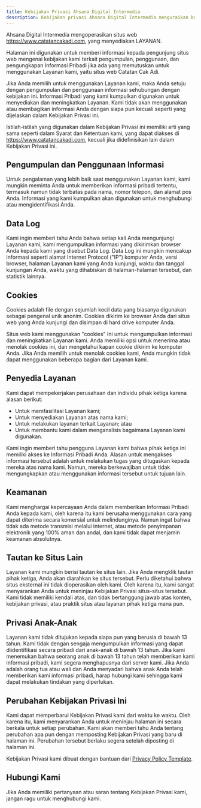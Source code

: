 ```yaml
---
title: Kebijakan Privasi Ahsana Digital Intermedia
description: Kebijakan privasi Ahsana Digital Intermedia menguraikan bagaimana kami mengumpulkan, menggunakan, dan melindungi informasi pribadi Anda.
---
```


Ahsana Digital Intermedia mengoperasikan situs web https://www.catatancakadi.com, yang menyediakan LAYANAN.

Halaman ini digunakan untuk memberi informasi kepada pengunjung situs web mengenai kebijakan kami terkait pengumpulan, penggunaan, dan pengungkapan Informasi Pribadi jika ada yang memutuskan untuk menggunakan Layanan kami, yaitu situs web Catatan Cak Adi.

Jika Anda memilih untuk menggunakan Layanan kami, maka Anda setuju dengan pengumpulan dan penggunaan informasi sehubungan dengan kebijakan ini. Informasi Pribadi yang kami kumpulkan digunakan untuk menyediakan dan meningkatkan Layanan. Kami tidak akan menggunakan atau membagikan informasi Anda dengan siapa pun kecuali seperti yang dijelaskan dalam Kebijakan Privasi ini.

Istilah-istilah yang digunakan dalam Kebijakan Privasi ini memiliki arti yang sama seperti dalam Syarat dan Ketentuan kami, yang dapat diakses di https://www.catatancakadi.com, kecuali jika didefinisikan lain dalam Kebijakan Privasi ini.

## Pengumpulan dan Penggunaan Informasi

Untuk pengalaman yang lebih baik saat menggunakan Layanan kami, kami mungkin meminta Anda untuk memberikan informasi pribadi tertentu, termasuk namun tidak terbatas pada nama, nomor telepon, dan alamat pos Anda. Informasi yang kami kumpulkan akan digunakan untuk menghubungi atau mengidentifikasi Anda.

## Data Log

Kami ingin memberi tahu Anda bahwa setiap kali Anda mengunjungi Layanan kami, kami mengumpulkan informasi yang dikirimkan browser Anda kepada kami yang disebut Data Log. Data Log ini mungkin mencakup informasi seperti alamat Internet Protocol ("IP") komputer Anda, versi browser, halaman Layanan kami yang Anda kunjungi, waktu dan tanggal kunjungan Anda, waktu yang dihabiskan di halaman-halaman tersebut, dan statistik lainnya.

## Cookies

Cookies adalah file dengan sejumlah kecil data yang biasanya digunakan sebagai pengenal unik anonim. Cookies dikirim ke browser Anda dari situs web yang Anda kunjungi dan disimpan di hard drive komputer Anda.

Situs web kami menggunakan "cookies" ini untuk mengumpulkan informasi dan meningkatkan Layanan kami. Anda memiliki opsi untuk menerima atau menolak cookies ini, dan mengetahui kapan cookie dikirim ke komputer Anda. Jika Anda memilih untuk menolak cookies kami, Anda mungkin tidak dapat menggunakan beberapa bagian dari Layanan kami.

## Penyedia Layanan

Kami dapat mempekerjakan perusahaan dan individu pihak ketiga karena alasan berikut:

- Untuk memfasilitasi Layanan kami;
- Untuk menyediakan Layanan atas nama kami;
- Untuk melakukan layanan terkait Layanan; atau
- Untuk membantu kami dalam menganalisis bagaimana Layanan kami digunakan.

Kami ingin memberi tahu pengguna Layanan kami bahwa pihak ketiga ini memiliki akses ke Informasi Pribadi Anda. Alasan untuk mengakses informasi tersebut adalah untuk melakukan tugas yang ditugaskan kepada mereka atas nama kami. Namun, mereka berkewajiban untuk tidak mengungkapkan atau menggunakan informasi tersebut untuk tujuan lain.

## Keamanan

Kami menghargai kepercayaan Anda dalam memberikan Informasi Pribadi Anda kepada kami, oleh karena itu kami berusaha menggunakan cara yang dapat diterima secara komersial untuk melindunginya. Namun ingat bahwa tidak ada metode transmisi melalui internet, atau metode penyimpanan elektronik yang 100% aman dan andal, dan kami tidak dapat menjamin keamanan absolutnya.

## Tautan ke Situs Lain

Layanan kami mungkin berisi tautan ke situs lain. Jika Anda mengklik tautan pihak ketiga, Anda akan diarahkan ke situs tersebut. Perlu diketahui bahwa situs eksternal ini tidak dioperasikan oleh kami. Oleh karena itu, kami sangat menyarankan Anda untuk meninjau Kebijakan Privasi situs-situs tersebut. Kami tidak memiliki kendali atas, dan tidak bertanggung jawab atas konten, kebijakan privasi, atau praktik situs atau layanan pihak ketiga mana pun.

## Privasi Anak-Anak

Layanan kami tidak ditujukan kepada siapa pun yang berusia di bawah 13 tahun. Kami tidak dengan sengaja mengumpulkan informasi yang dapat diidentifikasi secara pribadi dari anak-anak di bawah 13 tahun. Jika kami menemukan bahwa seorang anak di bawah 13 tahun telah memberikan kami informasi pribadi, kami segera menghapusnya dari server kami. Jika Anda adalah orang tua atau wali dan Anda menyadari bahwa anak Anda telah memberikan kami informasi pribadi, harap hubungi kami sehingga kami dapat melakukan tindakan yang diperlukan.

## Perubahan Kebijakan Privasi Ini

Kami dapat memperbarui Kebijakan Privasi kami dari waktu ke waktu. Oleh karena itu, kami menyarankan Anda untuk meninjau halaman ini secara berkala untuk setiap perubahan. Kami akan memberi tahu Anda tentang perubahan apa pun dengan memposting Kebijakan Privasi yang baru di halaman ini. Perubahan tersebut berlaku segera setelah diposting di halaman ini.

Kebijakan Privasi kami dibuat dengan bantuan dari [Privacy Policy Template](https://www.privacypolicytemplate.net).

## Hubungi Kami

Jika Anda memiliki pertanyaan atau saran tentang Kebijakan Privasi kami, jangan ragu untuk menghubungi kami.
